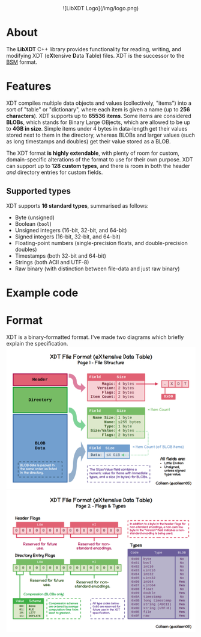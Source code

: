 <center>
![LibXDT Logo](/img/logo.png)
</center>


# About
The **LibXDT** C++ library provides functionality for reading, writing, and modifying XDT (e**X**tensive **D**ata **T**able) files. XDT is the successor to the [BSM](https://github.com/colleen05/bsmlib) format.

# Features
XDT compiles multiple data objects and values (collectively, "items") into a sort of "table" or "dictionary", where each item is given a name (up to **256 characters**). XDT supports up to **65536 items**. Some items are considered **BLOBs**, which stands for Binary Large OBjects, which are allowed to be up to **4GB in size**. Simple items under 4 bytes in data-length get their values stored next to them in the directory, whereas BLOBs and larger values (such as long timestamps and doubles) get their value stored as a BLOB.

The XDT format **is highly extendable**, with plenty of room for custom, domain-specific alterations of the format to use for their own purpose. XDT can support up to **128 custom types**, and there is room in both the header *and* directory entries for custom fields.

## Supported types
XDT supports **16 standard types**, summarised as follows:
* Byte (unsigned)
* Boolean (`bool`)
* Unsigned integers (16-bit, 32-bit, and 64-bit)
* Signed integers (16-bit, 32-bit, and 64-bit)
* Floating-point numbers (single-precision floats, and double-precision doubles)
* Timestamps (both 32-bit and 64-bit)
* Strings (both ACII and UTF-8)
* Raw binary (with distinction between file-data and just raw binary)

# Example code


# Format
XDT is a binary-formatted format. I've made two diagrams which briefly explain the specification.
![Diagram Page 1](/img/Diagram_Page1.png)
![Diagram Page 2](/img/Diagram_Page2.png)